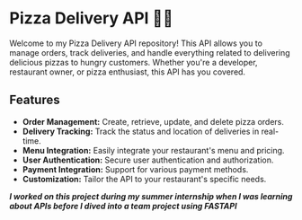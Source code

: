# Pizza Delivery API 🍕🚚

Welcome to my Pizza Delivery API repository! This API allows you to manage orders, track deliveries, and handle everything related to delivering delicious pizzas to hungry customers. Whether you're a developer, restaurant owner, or pizza enthusiast, this API has you covered.

## Features

- **Order Management:** Create, retrieve, update, and delete pizza orders.
- **Delivery Tracking:** Track the status and location of deliveries in real-time.
- **Menu Integration:** Easily integrate your restaurant's menu and pricing.
- **User Authentication:** Secure user authentication and authorization.
- **Payment Integration:** Support for various payment methods.
- **Customization:** Tailor the API to your restaurant's specific needs.

***I worked on this project during my summer internship when I was learning about APIs before I dived into a team project using FASTAPI***
